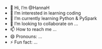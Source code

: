 - 👋 Hi, I’m @HannaH
- 👀 I’m interested in learning coding
- 🌱 I’m currently learning Python & PySpark
- 💞️ I’m looking to collaborate on ...
- 📫 How to reach me ...
- 😄 Pronouns: ...
- ⚡ Fun fact: ...

<!---
HannaH-MoonMist/HannaH-MoonMist is a ✨ special ✨ repository because its `README.md` (this file) appears on your GitHub profile.
You can click the Preview link to take a look at your changes.
--->
